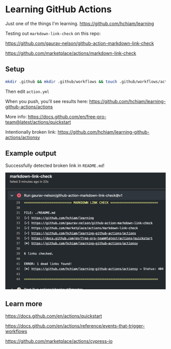 # Learning GitHub Actions

Just one of the things I'm learning. <https://github.com/hchiam/learning>

Testing out `markdown-link-check` on this repo:

<https://github.com/gaurav-nelson/github-action-markdown-link-check>

<https://github.com/marketplace/actions/markdown-link-check>

## Setup

```bash
mkdir .github && mkdir .github/workflows && touch .github/workflows/action.yml
```

Then edit `action.yml`

When you push, you'll see results here: <https://github.com/hchiam/learning-github-actions/actions>

More info: <https://docs.github.com/en/free-pro-team@latest/actions/quickstart>

Intentionally broken link: <https://github.com/hchiam/learning-github-actions/actionsy>

## Example output

Successfully detected broken link in `README.md`!

<img src="results-example.png">

## Learn more

<https://docs.github.com/en/actions/quickstart>

<https://docs.github.com/en/actions/reference/events-that-trigger-workflows>

<https://github.com/marketplace/actions/cypress-io>
